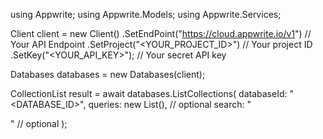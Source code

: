 using Appwrite;
using Appwrite.Models;
using Appwrite.Services;

Client client = new Client()
    .SetEndPoint("https://cloud.appwrite.io/v1") // Your API Endpoint
    .SetProject("&lt;YOUR_PROJECT_ID&gt;") // Your project ID
    .SetKey("&lt;YOUR_API_KEY&gt;"); // Your secret API key

Databases databases = new Databases(client);

CollectionList result = await databases.ListCollections(
    databaseId: "<DATABASE_ID>",
    queries: new List<string>(), // optional
    search: "<SEARCH>" // optional
);